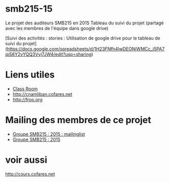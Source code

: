 # smb215-15
Le projet des auditeurs SMB215 en 2015
Tableau du suivi du projet (partagé avec les membres de l'équipe dans google drive)

[Suivi des activités : stories : Utilisation de google drive pour le tableau de suivi du projet]
(https://docs.google.com/spreadsheets/d/1H23FNfh4lwDEONjWMCc_i5PA7jpS6Y2vYQQ3Vyj7JW4/edit?usp=sharing)


# Liens utiles
* [Class Room](https://classroom.google.com/u/2/r/MTQ3NTA3NDg3)
* http://cnamliban.cofares.net
* http://froo.org

# Mailing des membres de ce projet
* [Groupe SMB215 : 2015 : mailinglist](smb215-15@googlegroups.com)
* [Groupe SMB215 : 2015](https://groups.google.com/d/forum/smb215-15)

# voir aussi
  http://cours.cofares.net


